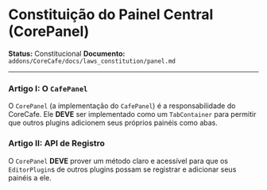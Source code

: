 # Constituição do Painel Central (CorePanel)

**Status:** Constitucional
**Documento:** `addons/CoreCafe/docs/laws_constitution/panel.md`

---

### **Artigo I: O `CafePanel`**

O `CorePanel` (a implementação do `CafePanel`) é a responsabilidade do CoreCafe. Ele **DEVE** ser implementado como um `TabContainer` para permitir que outros plugins adicionem seus próprios painéis como abas.

### **Artigo II: API de Registro**

O `CorePanel` **DEVE** prover um método claro e acessível para que os `EditorPlugin`s de outros plugins possam se registrar e adicionar seus painéis a ele.
